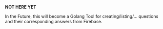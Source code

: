 **NOT HERE YET**  

In the Future, this will become a Golang Tool for creating/listing/... questions and their corresponding answers from Firebase.